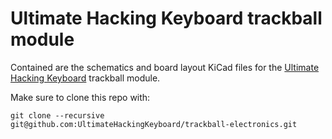 Ultimate Hacking Keyboard trackball module
==========================================

Contained are the schematics and board layout KiCad files for the [Ultimate Hacking Keyboard](https://ultimatehackingkeyboard.com/) trackball module.

Make sure to clone this repo with:

`git clone --recursive git@github.com:UltimateHackingKeyboard/trackball-electronics.git`
